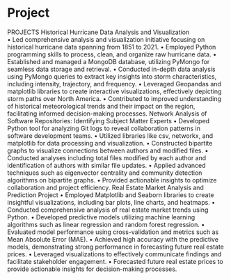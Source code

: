 # Project
PROJECTS
Historical Hurricane Data Analysis and Visualization                                              
•	Led comprehensive analysis and visualization initiative focusing on historical hurricane data spanning from 1851 to 2021. 
•	Employed Python programming skills to process, clean, and organize raw hurricane data. 
•	Established and managed a MongoDB database, utilizing PyMongo for seamless data storage and retrieval.
•	Conducted in-depth data analysis using PyMongo queries to extract key insights into storm characteristics, including intensity, trajectory, and frequency. 
•	Leveraged Geopandas and matplotlib libraries to create interactive visualizations, effectively depicting storm paths over North America. 
•	Contributed to improved understanding of historical meteorological trends and their impact on the region, facilitating informed decision-making processes.
Network Analysis of Software Repositories: Identifying Subject Matter Experts
•	Developed Python tool for analyzing Git logs to reveal collaboration patterns in software development teams.
•	Utilized libraries like csv, networkx, and matplotlib for data processing and visualization. 
•	Constructed bipartite graphs to visualize connections between authors and modified files. 
•	Conducted analyses including total files modified by each author and identification of authors with similar file updates. 
•	Applied advanced techniques such as eigenvector centrality and community detection algorithms on bipartite graphs. 
•	Provided actionable insights to optimize collaboration and project efficiency.
Real Estate Market Analysis and Prediction Project
•	Employed Matplotlib and Seaborn libraries to create insightful visualizations, including bar plots, line charts, and heatmaps. 
•	Conducted comprehensive analysis of real estate market trends using Python. 
•	Developed predictive models utilizing machine learning algorithms such as linear regression and random forest regression. 
•	Evaluated model performance using cross-validation and metrics such as Mean Absolute Error (MAE). 
•	Achieved high accuracy with the predictive models, demonstrating strong performance in forecasting future real estate prices. 
•	Leveraged visualizations to effectively communicate findings and facilitate stakeholder engagement. 
•	Forecasted future real estate prices to provide actionable insights for decision-making processes.
